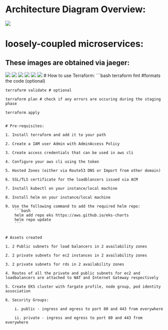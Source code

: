 # Architecture Diagram Overview:
<image src="/images/microservice-architecture.png">

# loosely-coupled microservices:
## These images are obtained via jaeger:
<image src="/images/jaegar-1.png">
<image src="/images/jaegar-2.png">
<image src="/images/jaeger-3.png">
<image src="/images/jaeger-4.png">
<image src="/images/jaeger5.png">
<image src="/images/jaeger6.png">
# How to use Terraform:
```bash
    terraform fmt #formats the code (optional)

    terraform validate # optional

    terraform plan # check if any errors are occuring during the staging phase

    terraform apply 

```

# Pre-requisites:

1. Install terraform and add it to your path

2. Create a IAM user Admin with AdminAccess Policy

3. Create access credentials that can be used in aws cli

4. Configure your aws cli using the token

5. Hosted Zones (either via Route53 DNS or Import from other domain)

6. SSL/TLS certificate for the loadblancers issued via ACM

7. Install kubectl on your instance/local machine

8. Install helm on your instance/local machine

9. Use the following command to add the required helm repo:
    ```bash
    helm add repo eks https://aws.github.io/eks-charts
    helm repo update
    ```


# Assets created

1. 2 Public subnets for load balancers in 2 availability zones

2. 2 private subnets for ec2 instances in 2 availability zones

3. 2 private subnets for rds in 2 availability zones

4. Routes of all the private and public subnets for ec2 and loadbalancers are attached to NAT and Internet Gateway respectively

5. Create EKS cluster with fargate profile, node group, pod identity association

6. Security Groups:

    i. public - ingress and egress to port 80 and 443 from everywhere

    ii. private - ingress and egress to port 80 and 443 from everywhere
